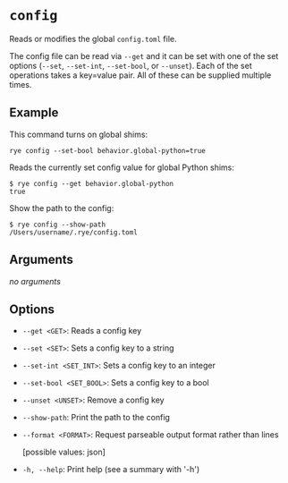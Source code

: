 # `config`

Reads or modifies the global `config.toml` file.

The config file can be read via `--get` and it can be set with one of the set options (`--set`, `--set-int`,
`--set-bool`, or `--unset`). Each of the set operations takes a key=value pair. All of these can be supplied
multiple times.

## Example

This command turns on global shims:

```
rye config --set-bool behavior.global-python=true
```

Reads the currently set config value for global Python shims:

```
$ rye config --get behavior.global-python
true
```

Show the path to the config:

```
$ rye config --show-path
/Users/username/.rye/config.toml
```

## Arguments

*no arguments*

## Options

* `--get <GET>`: Reads a config key

* `--set <SET>`: Sets a config key to a string

* `--set-int <SET_INT>`: Sets a config key to an integer

* `--set-bool <SET_BOOL>`: Sets a config key to a bool

* `--unset <UNSET>`: Remove a config key

* `--show-path`: Print the path to the config

* `--format <FORMAT>`: Request parseable output format rather than lines

    [possible values: json]

* `-h, --help`: Print help (see a summary with '-h')